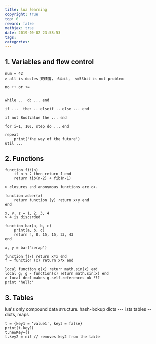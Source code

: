 ```yaml
---
title: lua learning
copyright: true
top: 0
reward: false
mathjax: true
date: 2019-10-02 23:58:53
tags:
categories:
---
```


## 1. Variables and flow control
```
num = 42
> all is doules 双精度， 64bit,  <=53bit is not problem

no ++ or +=


while ..  do ... end

if ...  then .. elseif .. else ... end

if not BoolValue the ... end

for i=1, 100, step do ... end

repeat
    print('the way of the future')
util ...
```

## 2. Functions
```
function fib(n)
    if n < 2 then return 1 end
    return fib(n-2) + fib(n-1)

> closures and anonymous functions are ok.

function adder(x)
    return function (y) return x+y end
end

x, y, z = 1, 2, 3, 4
> 4 is discarded

function bar(a, b, c)
    print(a, b, c)
    return 4, 8, 15, 15, 23, 43
end

x, y = bar('zerap')

function f(x) return x*x end
f = function (x) return x*x end

local function g(x) return math.sin(x) end
local g; g = function(x) return math.sin(x) end
> local decl makes g-self-references ok ???
print 'hello'
```

## 3. Tables
lua's only compound data structure.
hash-lookup dicts  --- lists
tables  --  dicts, maps

```
t = {key1 = 'value1', key2 = false}
print(t.key1)
t.newKey={}
t.key2 = nil // removes key2 from the table
```